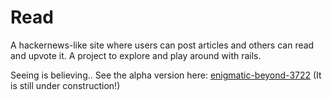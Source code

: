 # Read
A hackernews-like site where users can post articles and others can read and upvote it. A project to explore and play around with rails.

Seeing is believing.. See the alpha version here: [enigmatic-beyond-3722](https://enigmatic-beyond-3722.herokuapp.com/) (It is still under construction!)
